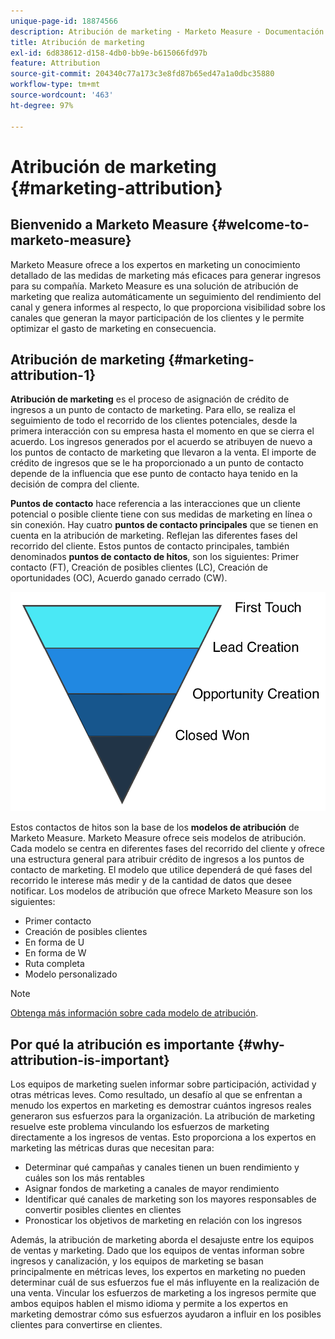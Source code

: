 ```yaml
---
unique-page-id: 18874566
description: Atribución de marketing - Marketo Measure - Documentación del producto
title: Atribución de marketing
exl-id: 6d838612-d158-4db0-bb9e-b615066fd97b
feature: Attribution
source-git-commit: 204340c77a173c3e8fd87b65ed47a1a0dbc35880
workflow-type: tm+mt
source-wordcount: '463'
ht-degree: 97%

---
```


# Atribución de marketing {#marketing-attribution}

## Bienvenido a Marketo Measure {#welcome-to-marketo-measure}

Marketo Measure ofrece a los expertos en marketing un conocimiento detallado de las medidas de marketing más eficaces para generar ingresos para su compañía. Marketo Measure es una solución de atribución de marketing que realiza automáticamente un seguimiento del rendimiento del canal y genera informes al respecto, lo que proporciona visibilidad sobre los canales que generan la mayor participación de los clientes y le permite optimizar el gasto de marketing en consecuencia.

## Atribución de marketing {#marketing-attribution-1}

**Atribución de marketing** es el proceso de asignación de crédito de ingresos a un punto de contacto de marketing. Para ello, se realiza el seguimiento de todo el recorrido de los clientes potenciales, desde la primera interacción con su empresa hasta el momento en que se cierra el acuerdo. Los ingresos generados por el acuerdo se atribuyen de nuevo a los puntos de contacto de marketing que llevaron a la venta. El importe de crédito de ingresos que se le ha proporcionado a un punto de contacto depende de la influencia que ese punto de contacto haya tenido en la decisión de compra del cliente.

**Puntos de contacto** hace referencia a las interacciones que un cliente potencial o posible cliente tiene con sus medidas de marketing en línea o sin conexión. Hay cuatro **puntos de contacto principales** que se tienen en cuenta en la atribución de marketing. Reflejan las diferentes fases del recorrido del cliente. Estos puntos de contacto principales, también denominados **puntos de contacto de hitos**, son los siguientes: Primer contacto (FT), Creación de posibles clientes (LC), Creación de oportunidades (OC), Acuerdo ganado cerrado (CW).

![](assets/1.png)

Estos contactos de hitos son la base de los **modelos de atribución** de Marketo Measure. Marketo Measure ofrece seis modelos de atribución. Cada modelo se centra en diferentes fases del recorrido del cliente y ofrece una estructura general para atribuir crédito de ingresos a los puntos de contacto de marketing. El modelo que utilice dependerá de qué fases del recorrido le interese más medir y de la cantidad de datos que desee notificar. Los modelos de atribución que ofrece Marketo Measure son los siguientes:

* Primer contacto
* Creación de posibles clientes
* En forma de U
* En forma de W
* Ruta completa
* Modelo personalizado

>[!NOTE]
>
>[Obtenga más información sobre cada modelo de atribución](/help/introduction-to-marketo-measure/overview-resources/marketo-measure-attribution-models.md).

## Por qué la atribución es importante {#why-attribution-is-important}

Los equipos de marketing suelen informar sobre participación, actividad y otras métricas leves. Como resultado, un desafío al que se enfrentan a menudo los expertos en marketing es demostrar cuántos ingresos reales generaron sus esfuerzos para la organización. La atribución de marketing resuelve este problema vinculando los esfuerzos de marketing directamente a los ingresos de ventas. Esto proporciona a los expertos en marketing las métricas duras que necesitan para:

* Determinar qué campañas y canales tienen un buen rendimiento y cuáles son los más rentables
* Asignar fondos de marketing a canales de mayor rendimiento
* Identificar qué canales de marketing son los mayores responsables de convertir posibles clientes en clientes
* Pronosticar los objetivos de marketing en relación con los ingresos

Además, la atribución de marketing aborda el desajuste entre los equipos de ventas y marketing. Dado que los equipos de ventas informan sobre ingresos y canalización, y los equipos de marketing se basan principalmente en métricas leves, los expertos en marketing no pueden determinar cuál de sus esfuerzos fue el más influyente en la realización de una venta. Vincular los esfuerzos de marketing a los ingresos permite que ambos equipos hablen el mismo idioma y permite a los expertos en marketing demostrar cómo sus esfuerzos ayudaron a influir en los posibles clientes para convertirse en clientes.
